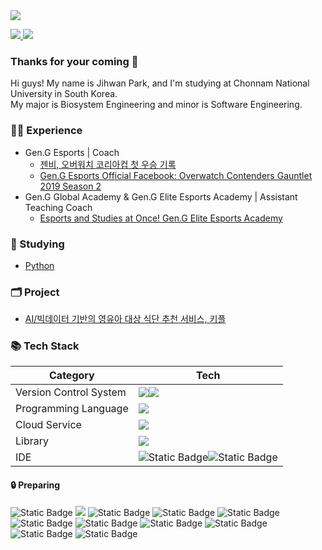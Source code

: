 <img src="https://capsule-render.vercel.app/api?type=waving&color=0:F8B195,50:F67280,100:C06C84&text=Latency's%20Devhub%20🧑🏻‍💻%20&fontColor=f7f5f5&textBg=282829&fontSize=40&fontAlign=75&fontAlignY=43&animation=fadeIn&height=250&section=header"/>

<p>
  <a href="https://www.instagram.com/latencydev/" target="_blank">
    <img src="https://img.shields.io/badge/Instagram-white?style=flat-square&logo=instagram&logoColor=white&labelColor=%23E4405F&color=%23E4405F&link=https%3A%2F%2Fwww.instagram.com%2Flatencydev%2F"/>
  </a>
  <img src="https://img.shields.io/badge/latency%40kakao.com-%23EA4335?style=flat-square&logo=gmail&logoColor=white&labelColor=%23EA4335&color=%23EA4335"/>
</p>

<h3>Thanks for your coming 🥰</h3>

Hi guys! My name is Jihwan Park, and I'm studying at Chonnam National University in South Korea. <br>
My major is Biosystem Engineering and minor is Software Engineering. <br>

<h3> 🏃🏻 Experience </h3>

  - Gen.G Esports | Coach
    + [젠비, 오버워치 코리아컵 첫 우승 기록](http://m.newstap.co.kr/news/articleView.html?idxno=97211)
    + [Gen.G Esports Official Facebook: Overwatch Contenders Gauntlet 2019 Season 2](https://www.facebook.com/GenGesports/posts/pfbid037irT8V6ZFazejexPymMaA4byQEdgHhh8ZddioBSMKBE2s6gZFABgwf5oYzTVtpzgl)
  - Gen.G Global Academy & Gen.G Elite Esports Academy | Assistant Teaching Coach
    + [Esports and Studies at Once! Gen.G Elite Esports Academy](https://youtu.be/fgHU_Z4Aojg?t=103)

<h3> 📝 Studying </h3>

  - [Python](https://github.com/Latencygg/Latencygg/tree/main/Python)

<h3> 🗂️ Project </h3>

  - [AI/빅데이터 기반의 영유아 대상 식단 추천 서비스, 키플](https://github.com/Latencygg/kipl)

<h3>📚 Tech Stack</h3>

| Category | Tech |
| --- | --- |
| Version Control System | <img src="https://img.shields.io/badge/Git-white?style=flat-square&logo=git&logoColor=white&labelColor=%23F05032&color=%23F05032"/><img src="https://img.shields.io/badge/GitHub-white?style=flat-square&logo=github&logoColor=white&labelColor=%23181717&color=%23181717"/> |
| Programming Language | <img src="https://img.shields.io/badge/Python-white?style=flat-square&logo=python&logoColor=white&labelColor=%233776AB&color=%233776AB"/> |
| Cloud Service | <img src="https://img.shields.io/badge/Google%20Cloud%20Platform-white?style=flat-square&logo=googlecloud&logoColor=white&labelColor=%234285F4&color=%234285F4"/> |
| Library | <img src="https://img.shields.io/badge/Tensorflow-white?style=flat-square&logo=tensorflow&logoColor=white&labelColor=%23FF6F00&color=%23FF6F00"/> |
| IDE | <img alt="Static Badge" src="https://img.shields.io/badge/VSCode-%23007ACC?style=flat-square&logo=visualstudiocode&logoColor=white&labelColor=%23007ACC"><img alt="Static Badge" src="https://img.shields.io/badge/iTerm2-%23000000?style=flat-square&logo=iterm2&logoColor=white&labelColor=%23000000"> |

<h4>🔒 Preparing</h4>
<p>
  <img alt="Static Badge" src="https://img.shields.io/badge/Go-%2300ADD8?style=flat-square&logo=go&logoColor=white&labelColor=%2300ADD8">
  <img src="https://img.shields.io/badge/Linux-white?style=flat-square&logo=linux&logoColor=white&labelColor=%23003366&color=%23003366"/>
  <img alt="Static Badge" src="https://img.shields.io/badge/Network-%23512BD4?style=flat-square&logo=dotnet&logoColor=white&labelColor=%23512BD4">
  <img alt="Static Badge" src="https://img.shields.io/badge/Docker-%232496ED?style=flat-square&logo=docker&logoColor=white&labelColor=%232496ED">
  <img alt="Static Badge" src="https://img.shields.io/badge/Kubernetes-%23326CE5?style=flat-square&logo=docker&logoColor=white&labelColor=%23326CE5">
  <img alt="Static Badge" src="https://img.shields.io/badge/Terraform-%237B42BC?style=flat-square&logo=terraform&logoColor=white&labelColor=%237B42BC">
  <img alt="Static Badge" src="https://img.shields.io/badge/Ansible-%23EE0000?style=flat-square&logo=ansible&logoColor=white&labelColor=%23EE0000">
  <img alt="Static Badge" src="https://img.shields.io/badge/GitLab-%23FC6D26?style=flat-square&logo=gitlab&logoColor=white&labelColor=%23FC6D26">
  <img alt="Static Badge" src="https://img.shields.io/badge/GitHub%20Actions-%232088FF?style=flat-square&logo=githubactions&logoColor=white&labelColor=%232088FF">
  <img alt="Static Badge" src="https://img.shields.io/badge/Jenkins-%23D24939?style=flat-square&logo=jenkins&logoColor=white&labelColor=%23D24939">
  <img alt="Static Badge" src="https://img.shields.io/badge/AWS-%23232F3E?style=flat-square&logo=amazonaws&logoColor=white&labelColor=%23232F3E">
</p>

